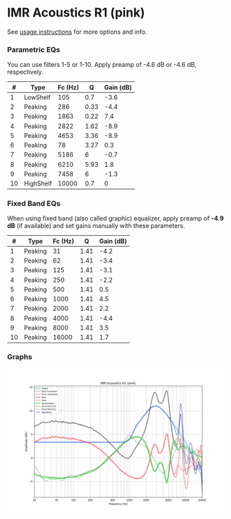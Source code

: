 # IMR Acoustics R1 (pink)
See [usage instructions](https://github.com/jaakkopasanen/AutoEq#usage) for more options and info.

### Parametric EQs
You can use filters 1-5 or 1-10. Apply preamp of -4.6 dB or -4.6 dB, respectively.

|   # | Type      |   Fc (Hz) |    Q |   Gain (dB) |
|-----|-----------|-----------|------|-------------|
|   1 | LowShelf  |       105 | 0.7  |        -3.6 |
|   2 | Peaking   |       286 | 0.33 |        -4.4 |
|   3 | Peaking   |      1863 | 0.22 |         7.4 |
|   4 | Peaking   |      2822 | 1.62 |        -8.9 |
|   5 | Peaking   |      4653 | 3.36 |        -8.9 |
|   6 | Peaking   |        78 | 3.27 |         0.3 |
|   7 | Peaking   |      5186 | 6    |        -0.7 |
|   8 | Peaking   |      6210 | 5.93 |         1.8 |
|   9 | Peaking   |      7458 | 6    |        -1.3 |
|  10 | HighShelf |     10000 | 0.7  |         0   |

### Fixed Band EQs
When using fixed band (also called graphic) equalizer, apply preamp of **-4.9 dB** (if available) and set gains manually with these parameters.

|   # | Type    |   Fc (Hz) |    Q |   Gain (dB) |
|-----|---------|-----------|------|-------------|
|   1 | Peaking |        31 | 1.41 |        -4.2 |
|   2 | Peaking |        62 | 1.41 |        -3.4 |
|   3 | Peaking |       125 | 1.41 |        -3.1 |
|   4 | Peaking |       250 | 1.41 |        -2.2 |
|   5 | Peaking |       500 | 1.41 |         0.5 |
|   6 | Peaking |      1000 | 1.41 |         4.5 |
|   7 | Peaking |      2000 | 1.41 |         2.2 |
|   8 | Peaking |      4000 | 1.41 |        -4.4 |
|   9 | Peaking |      8000 | 1.41 |         3.5 |
|  10 | Peaking |     16000 | 1.41 |         1.7 |

### Graphs
![](./IMR%20Acoustics%20R1%20(pink).png)
